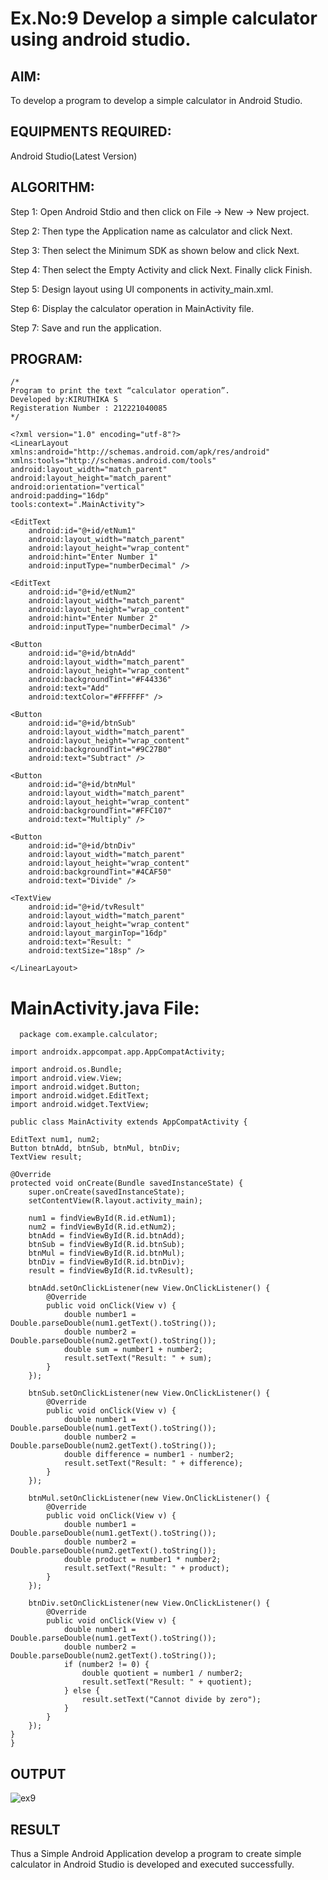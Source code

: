 # Ex.No:9 Develop a simple calculator using android studio.

## AIM:

To develop a program to develop a simple calculator in Android Studio.

## EQUIPMENTS REQUIRED:

Android Studio(Latest Version)

## ALGORITHM:

Step 1: Open Android Stdio and then click on File -> New -> New project.

Step 2: Then type the Application name as calculator and click Next. 

Step 3: Then select the Minimum SDK as shown below and click Next.

Step 4: Then select the Empty Activity and click Next. Finally click Finish.

Step 5: Design layout using UI components in activity_main.xml.

Step 6: Display the calculator operation in MainActivity file.

Step 7: Save and run the application.

## PROGRAM:
```
/*
Program to print the text “calculator operation”.
Developed by:KIRUTHIKA S
Registeration Number : 212221040085
*/
```
```
<?xml version="1.0" encoding="utf-8"?>
<LinearLayout xmlns:android="http://schemas.android.com/apk/res/android"
xmlns:tools="http://schemas.android.com/tools"
android:layout_width="match_parent"
android:layout_height="match_parent"
android:orientation="vertical"
android:padding="16dp"
tools:context=".MainActivity">

<EditText
    android:id="@+id/etNum1"
    android:layout_width="match_parent"
    android:layout_height="wrap_content"
    android:hint="Enter Number 1"
    android:inputType="numberDecimal" />

<EditText
    android:id="@+id/etNum2"
    android:layout_width="match_parent"
    android:layout_height="wrap_content"
    android:hint="Enter Number 2"
    android:inputType="numberDecimal" />

<Button
    android:id="@+id/btnAdd"
    android:layout_width="match_parent"
    android:layout_height="wrap_content"
    android:backgroundTint="#F44336"
    android:text="Add"
    android:textColor="#FFFFFF" />

<Button
    android:id="@+id/btnSub"
    android:layout_width="match_parent"
    android:layout_height="wrap_content"
    android:backgroundTint="#9C27B0"
    android:text="Subtract" />

<Button
    android:id="@+id/btnMul"
    android:layout_width="match_parent"
    android:layout_height="wrap_content"
    android:backgroundTint="#FFC107"
    android:text="Multiply" />

<Button
    android:id="@+id/btnDiv"
    android:layout_width="match_parent"
    android:layout_height="wrap_content"
    android:backgroundTint="#4CAF50"
    android:text="Divide" />

<TextView
    android:id="@+id/tvResult"
    android:layout_width="match_parent"
    android:layout_height="wrap_content"
    android:layout_marginTop="16dp"
    android:text="Result: "
    android:textSize="18sp" />

</LinearLayout>
```
# MainActivity.java File:
```
  package com.example.calculator;

import androidx.appcompat.app.AppCompatActivity;

import android.os.Bundle;
import android.view.View;
import android.widget.Button;
import android.widget.EditText;
import android.widget.TextView;

public class MainActivity extends AppCompatActivity {

EditText num1, num2;
Button btnAdd, btnSub, btnMul, btnDiv;
TextView result;

@Override
protected void onCreate(Bundle savedInstanceState) {
    super.onCreate(savedInstanceState);
    setContentView(R.layout.activity_main);

    num1 = findViewById(R.id.etNum1);
    num2 = findViewById(R.id.etNum2);
    btnAdd = findViewById(R.id.btnAdd);
    btnSub = findViewById(R.id.btnSub);
    btnMul = findViewById(R.id.btnMul);
    btnDiv = findViewById(R.id.btnDiv);
    result = findViewById(R.id.tvResult);

    btnAdd.setOnClickListener(new View.OnClickListener() {
        @Override
        public void onClick(View v) {
            double number1 = Double.parseDouble(num1.getText().toString());
            double number2 = Double.parseDouble(num2.getText().toString());
            double sum = number1 + number2;
            result.setText("Result: " + sum);
        }
    });

    btnSub.setOnClickListener(new View.OnClickListener() {
        @Override
        public void onClick(View v) {
            double number1 = Double.parseDouble(num1.getText().toString());
            double number2 = Double.parseDouble(num2.getText().toString());
            double difference = number1 - number2;
            result.setText("Result: " + difference);
        }
    });

    btnMul.setOnClickListener(new View.OnClickListener() {
        @Override
        public void onClick(View v) {
            double number1 = Double.parseDouble(num1.getText().toString());
            double number2 = Double.parseDouble(num2.getText().toString());
            double product = number1 * number2;
            result.setText("Result: " + product);
        }
    });

    btnDiv.setOnClickListener(new View.OnClickListener() {
        @Override
        public void onClick(View v) {
            double number1 = Double.parseDouble(num1.getText().toString());
            double number2 = Double.parseDouble(num2.getText().toString());
            if (number2 != 0) {
                double quotient = number1 / number2;
                result.setText("Result: " + quotient);
            } else {
                result.setText("Cannot divide by zero");
            }
        }
    });
}
}
```

## OUTPUT
![ex9](https://github.com/skiruthika648/Mobile-Application-Development/assets/128348968/0adb5bd0-ac18-4d7c-af63-24984e81d5b6)



## RESULT
Thus a Simple Android Application develop a program to create simple calculator in Android Studio is developed and executed successfully.
